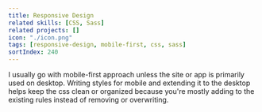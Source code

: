 ```yaml
---
title: Responsive Design
related skills: [CSS, Sass]
related projects: []
icon: "./icon.png"
tags: [responsive-design, mobile-first, css, sass]
sortIndex: 240
---
```


I usually go with mobile-first approach unless the site or app is primarily used on desktop.
Writing styles for mobile and extending it to the desktop helps keep the css clean or organized because you're mostly adding to the existing rules instead of removing or overwriting.
